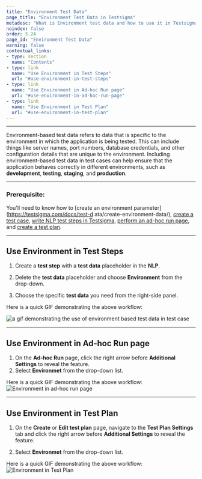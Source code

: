 ```yaml
---
title: "Environment Test Data"
page_title: "Environment Test Data in Testsigma"
metadesc: "What is Environment test data and how to use it in Testsigma"
noindex: false
order: 5.24
page_id: "Environment Test Data"
warning: false
contextual_links:
- type: section
  name: "Contents"
- type: link
  name: "Use Environment in Test Steps"
  url: "#use-environment-in-test-steps"
- type: link
  name: "Use Environment in Ad-hoc Run page"
  url: "#use-environment-in-ad-hoc-run-page"
- type: link
  name: "Use Environment in Test Plan"
  url: "#use-environment-in-test-plan"
---
```


---

Environment-based test data refers to data that is specific to the environment in which the application is being tested. This can include things like server names, port numbers, database credentials, and other configuration details that are unique to the environment. Including environment-based test data in test cases can help ensure that the application behaves correctly in different environments, such as **development**, **testing**, **staging**, and **production**.

---

### **Prerequisite**:

You'll need to know how to [create an environment parameter](https://testsigma.com/docs/test-d  ata/create-environment-data/), [create a test case](https://testsigma.com/docs/test-cases/manage/add-edit-delete/#creating-a-test-case), [write NLP test steps in Testsigma](https://testsigma.com/docs/test-cases/step-types/natural-language/), [perform an ad-hoc run page](https://testsigma.com/docs/runs/adhoc-runs/#steps-to-perform-ad-hoc-runs-for-a-test-case),  and [create a test plan](https://testsigma.com/docs/runs/test-plan-executions/#steps-to-create-and-execute-test-plan).

---

## **Use Environment in Test Steps**

1. Create a **test step** with a **test data** placeholder in the **NLP**.

2. Delete the **test data** placeholder and choose **Environment** from the drop-down.

3. Choose the specific **test data** you need from the right-side panel.

Here is a quick GIF demonstrating the above workflow:

 ![ a gif demonstrating the use of environment based test data in test case](https://s3.amazonaws.com/static-docs.testsigma.com/new_images/test-data/create-environment-data/gif-use-environment-based-test-data-in-test-case.gif)

 ---

## **Use Environment in Ad-hoc Run page**

1. On the **Ad-hoc Run** page, click the right arrow before **Additional Settings** to reveal the feature.
2. Select **Environmet** from the drop-down list.

Here is a quick GIF demonstrating the above workflow:
![Environment in ad-hoc run page](https://s3.amazonaws.com/static-docs.testsigma.com/new_images/projects/overview/environment_adhocrun.gif)

---

## **Use Environment in Test Plan**

1. On the **Create** or **Edit test plan** page, navigate to the **Test Plan Settings** tab and click the right arrow before **Additional Settings** to reveal the feature.

2. Select **Environmet** from the drop-down list.

Here is a quick GIF demonstrating the above workflow:
![Environment in Test Plan](https://s3.amazonaws.com/static-docs.testsigma.com/new_images/projects/overview/environment_tp.gif)
